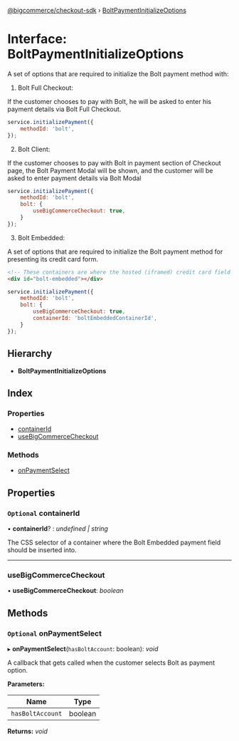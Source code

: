[@bigcommerce/checkout-sdk](../README.md) › [BoltPaymentInitializeOptions](boltpaymentinitializeoptions.md)

# Interface: BoltPaymentInitializeOptions

A set of options that are required to initialize the Bolt payment method with:

1) Bolt Full Checkout:

If the customer chooses to pay with Bolt, he will be asked to
enter his payment details via Bolt Full Checkout.

```js
service.initializePayment({
    methodId: 'bolt',
});
```

2) Bolt Client:

If the customer chooses to pay with Bolt in payment section of Checkout page,
the Bolt Payment Modal will be shown, and the customer will be asked
to enter payment details via Bolt Modal

```js
service.initializePayment({
    methodId: 'bolt',
    bolt: {
        useBigCommerceCheckout: true,
    }
});
```

3) Bolt Embedded:

A set of options that are required to initialize the Bolt payment method
for presenting its credit card form.

```html
<!-- These containers are where the hosted (iframed) credit card field will be inserted -->
<div id="bolt-embedded"></div>
```

```js
service.initializePayment({
    methodId: 'bolt',
    bolt: {
        useBigCommerceCheckout: true,
        containerId: 'boltEmbeddedContainerId',
    }
});
```

## Hierarchy

* **BoltPaymentInitializeOptions**

## Index

### Properties

* [containerId](boltpaymentinitializeoptions.md#optional-containerid)
* [useBigCommerceCheckout](boltpaymentinitializeoptions.md#usebigcommercecheckout)

### Methods

* [onPaymentSelect](boltpaymentinitializeoptions.md#optional-onpaymentselect)

## Properties

### `Optional` containerId

• **containerId**? : *undefined | string*

The CSS selector of a container where the Bolt Embedded payment field should be inserted into.

___

###  useBigCommerceCheckout

• **useBigCommerceCheckout**: *boolean*

## Methods

### `Optional` onPaymentSelect

▸ **onPaymentSelect**(`hasBoltAccount`: boolean): *void*

A callback that gets called when the customer selects Bolt as payment option.

**Parameters:**

Name | Type |
------ | ------ |
`hasBoltAccount` | boolean |

**Returns:** *void*
